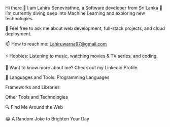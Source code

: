 Hi there 👋 I am Lahiru Senevirathne, a Software developer from Sri Lanka
🌱 I’m currently diving deep into Machine Learning and exploring new technologies.

💬 Feel free to ask me about web development, full-stack projects, and cloud deployment.

📫 How to reach me: Lahiruwarna97@gmail.com

⚡ Hobbies: Listening to music, watching movies & TV series, and coding.

🤔 Want to know more about me? Check out my LinkedIn Profile.


🧰 Languages and Tools:
Programming Languages




Frameworks and Libraries









Other Tools and Technologies





🔍 Find Me Around the Web


😂 A Random Joke to Brighten Your Day


